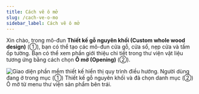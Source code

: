 ```yaml
---
title: Cách vẽ ô mở
slug: /cach-ve-o-mo
sidebar_label: Cách vẽ ô mở
---
```


Xin chào, trong mô-đun **Thiết kế gỗ nguyên khối (Custom whole wood design)** (①), bạn có thể tạo các mô-đun cửa gỗ, cửa sổ, nẹp cửa và tấm ốp tường. Bạn có thể xem phần giới thiệu chi tiết trong thư viện vật liệu tương ứng bằng cách chọn **Ô mở (Opening)** (②).

![Giao diện phần mềm thiết kế hiển thị quy trình điều hướng. Người dùng đang ở trong mục (①) Thiết kế gỗ nguyên khối và đã chọn danh mục (②) Ô mở từ menu thư viện sản phẩm bên trái.](https://storage.googleapis.com/jegavn_kb/images/bc113e9c-436d-4a07-9db7-e090bf927ec2.png)